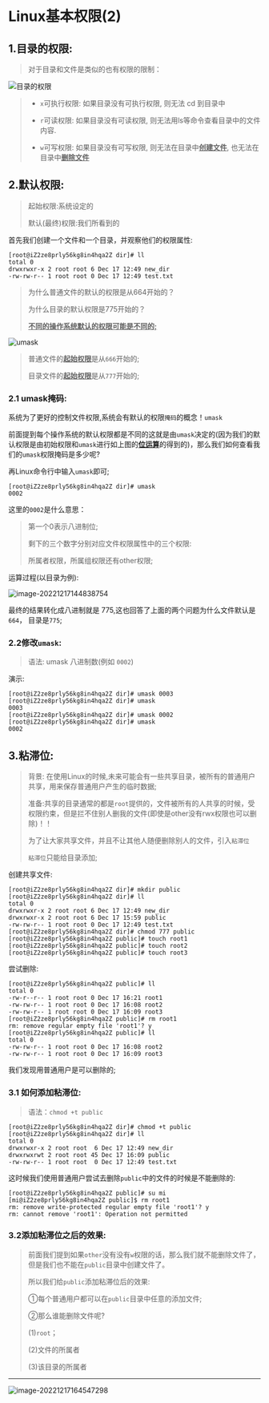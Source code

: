 # Linux基本权限(2)

## 1.目录的权限:

> 对于目录和文件是类似的也有权限的限制：

![目录的权限](C:\Users\jason\AppData\Roaming\Typora\typora-user-images\image-20221216203249546.png)

> - `x`可执行权限: 如果目录没有可执行权限, 则无法 cd 到目录中  
>
> - `r`可读权限: 如果目录没有可读权限, 则无法用ls等命令查看目录中的文件内容.
>
> - `w`可写权限: 如果目录没有可写权限, 则无法在目录中<u>**创建文件**</u>, 也无法在目录中<u>**删除文件**</u>  

## 2.默认权限:

> 起始权限:系统设定的
>
> 默认(最终)权限:我们所看到的

首先我们创建一个文件和一个目录，并观察他们的权限属性:

```apl
[root@iZ2ze8prly56kg8in4hqa2Z dir]# ll
total 0
drwxrwxr-x 2 root root 6 Dec 17 12:49 new_dir
-rw-rw-r-- 1 root root 0 Dec 17 12:49 test.txt

```

> 为什么普通文件的默认的权限是从664开始的？
>
> 为什么目录的默认权限是775开始的？
>
> <u>**不同的操作系统默认的权限可能是不同的;**</u>

![umask](C:\Users\jason\AppData\Roaming\Typora\typora-user-images\image-20221217132457489.png)

> 普通文件的<u>**起始权限**</u>是从`666`开始的;
>
> 目录文件的<u>**起始权限**</u>是从`777`开始的;

### 2.1 umask掩码:

系统为了更好的控制文件权限,系统会有默认的权限`掩码`的概念！`umask`

前面提到每个操作系统的默认权限都是不同的这就是由`umask`决定的(因为我们的默认权限是由初始权限和`umask`进行如上图的<u>**位运算**</u>的得到的)，那么我们如何查看我们的`umask`权限掩码是多少呢?

再Linux命令行中输入`umask`即可;

```apl
[root@iZ2ze8prly56kg8in4hqa2Z dir]# umask
0002
```

这里的`0002`是什么意思：

> 第一个0表示八进制位;
>
> 剩下的三个数字分别对应文件权限属性中的三个权限:
>
> 所属者权限，所属组权限还有other权限;

运算过程(以目录为例):

![image-20221217144838754](C:\Users\jason\AppData\Roaming\Typora\typora-user-images\image-20221217144838754.png)

最终的结果转化成八进制就是 775,这也回答了上面的两个问题为什么文件默认是`664`， 目录是`775`;

### 2.2修改`umask`:

> 语法: umask   八进制数(例如 `0002`)

演示:

```apl
[root@iZ2ze8prly56kg8in4hqa2Z dir]# umask 0003
[root@iZ2ze8prly56kg8in4hqa2Z dir]# umask
0003
[root@iZ2ze8prly56kg8in4hqa2Z dir]# umask 0002
[root@iZ2ze8prly56kg8in4hqa2Z dir]# umask
0002
```

## 3.粘滞位:

> 背景: 在使用Linux的时候,未来可能会有一些共享目录，被所有的普通用户共享，用来保存普通用户产生的临时数据;
>
> 准备:共享的目录通常的都是`root`提供的，文件被所有的人共享的时候，受权限约束，但是拦不住别人删我的文件(即使是other没有rwx权限也可以删除)！！
>
> 为了让大家共享文件，并且不让其他人随便删除别人的文件，引入`粘滞位`
>
> `粘滞位`只能给目录添加;

创建共享文件:

```apl
[root@iZ2ze8prly56kg8in4hqa2Z dir]# mkdir public
[root@iZ2ze8prly56kg8in4hqa2Z dir]# ll
total 0
drwxrwxr-x 2 root root 6 Dec 17 12:49 new_dir
drwxrwxr-x 2 root root 6 Dec 17 15:59 public
-rw-rw-r-- 1 root root 0 Dec 17 12:49 test.txt
[root@iZ2ze8prly56kg8in4hqa2Z dir]# chmod 777 public
[root@iZ2ze8prly56kg8in4hqa2Z public]# touch root1
[root@iZ2ze8prly56kg8in4hqa2Z public]# touch root2
[root@iZ2ze8prly56kg8in4hqa2Z public]# touch root3
```

尝试删除:

```apl
[root@iZ2ze8prly56kg8in4hqa2Z public]# ll
total 0
-rw-r--r-- 1 root root 0 Dec 17 16:21 root1
-rw-rw-r-- 1 root root 0 Dec 17 16:08 root2
-rw-rw-r-- 1 root root 0 Dec 17 16:09 root3
[root@iZ2ze8prly56kg8in4hqa2Z public]# rm root1
rm: remove regular empty file 'root1'? y
[root@iZ2ze8prly56kg8in4hqa2Z public]# ll
total 0
-rw-rw-r-- 1 root root 0 Dec 17 16:08 root2
-rw-rw-r-- 1 root root 0 Dec 17 16:09 root3
```

我们发现用普通用户是可以删除的;

### 3.1 如何添加粘滞位:

> 语法：`chmod +t public`

```apl
[root@iZ2ze8prly56kg8in4hqa2Z dir]# chmod +t public
[root@iZ2ze8prly56kg8in4hqa2Z dir]# ll
total 0
drwxrwxr-x 2 root root  6 Dec 17 12:49 new_dir
drwxrwxrwt 2 root root 45 Dec 17 16:09 public
-rw-rw-r-- 1 root root  0 Dec 17 12:49 test.txt
```

这时候我们使用普通用户尝试去删除`public`中的文件的时候是不能删除的:

```apl
[root@iZ2ze8prly56kg8in4hqa2Z public]# su mi
[mi@iZ2ze8prly56kg8in4hqa2Z public]$ rm root1
rm: remove write-protected regular empty file 'root1'? y
rm: cannot remove 'root1': Operation not permitted
```

### 3.2添加粘滞位之后的效果:

> 前面我们提到如果`other`没有没有`w`权限的话，那么我们就不能删除文件了，但是我们也不能在`public`目录中创建文件了。
>
> 所以我们给`public`添加粘滞位后的效果:
>
> ①每个普通用户都可以在`public`目录中任意的添加文件;
>
> ②那么谁能删除文件呢?
>
> (1)`root`；
>
> (2)文件的所属者
>
> (3)该目录的所属者

------

![image-20221217164547298](C:\Users\jason\AppData\Roaming\Typora\typora-user-images\image-20221217164547298.png)
